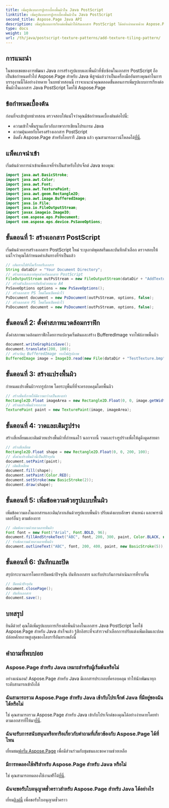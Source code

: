 ```yaml
---
title: เพิ่มรูปแบบการปูกระเบื้องพื้นผิวใน Java PostScript
linktitle: เพิ่มรูปแบบการปูกระเบื้องพื้นผิวใน Java PostScript
second_title: Aspose.Page Java API
description: เพิ่มรูปแบบการเรียงต่อพื้นผิวให้กับเอกสาร PostScript ได้อย่างง่ายดายด้วย Aspose.Page สำหรับ Java สำรวจคู่มือการบูรณาการอย่างราบรื่นของเราเพื่อความเป็นไปได้ที่สร้างสรรค์
type: docs
weight: 10
url: /th/java/postscript-texture-patterns/add-texture-tiling-pattern/
---
```

## การแนะนำ
ในขอบเขตของการพัฒนา Java การสร้างรูปแบบและพื้นผิวที่ซับซ้อนในเอกสาร PostScript ถือเป็นข้อกำหนดทั่วไป Aspose.Page สำหรับ Java พิสูจน์แล้วว่าเป็นเครื่องมืออันทรงคุณค่าในการบรรลุงานนี้ได้อย่างง่ายดาย ในบทช่วยสอนนี้ เราจะแนะนำคุณตลอดขั้นตอนการเพิ่มรูปแบบการเรียงต่อพื้นผิวในเอกสาร Java PostScript โดยใช้ Aspose.Page
## ข้อกำหนดเบื้องต้น
ก่อนที่จะเข้าสู่บทช่วยสอน ตรวจสอบให้แน่ใจว่าคุณมีข้อกำหนดเบื้องต้นต่อไปนี้:
- ความเข้าใจพื้นฐานเกี่ยวกับภาษาการเขียนโปรแกรม Java
- ความคุ้นเคยกับโครงสร้างเอกสาร PostScript
-  ติดตั้ง Aspose.Page สำหรับไลบรารี Java แล้ว คุณสามารถดาวน์โหลดได้[ที่นี่](https://releases.aspose.com/page/java/).
## แพ็คเกจนำเข้า
เริ่มต้นด้วยการนำเข้าแพ็คเกจที่จำเป็นสำหรับโปรเจ็กต์ Java ของคุณ:
```java
import java.awt.BasicStroke;
import java.awt.Color;
import java.awt.Font;
import java.awt.TexturePaint;
import java.awt.geom.Rectangle2D;
import java.awt.image.BufferedImage;
import java.io.File;
import java.io.FileOutputStream;
import javax.imageio.ImageIO;
import com.aspose.eps.PsDocument;
import com.aspose.eps.device.PsSaveOptions;
```
## ขั้นตอนที่ 1: สร้างเอกสาร PostScript
เริ่มต้นด้วยการสร้างเอกสาร PostScript ใหม่ ระบุเอาต์พุตสตรีมและบันทึกตัวเลือก ตรวจสอบให้แน่ใจว่าคุณได้กำหนดค่าเส้นทางที่จำเป็นแล้ว
```java
// เส้นทางไปยังไดเร็กทอรีเอกสาร
String dataDir = "Your Document Directory";
// สร้างกระแสเอาท์พุทสำหรับเอกสาร PostScript
FileOutputStream outPsStream = new FileOutputStream(dataDir + "AddTextureTilingPattern_outPS.ps");
// สร้างตัวเลือกการบันทึกด้วยขนาด A4
PsSaveOptions options = new PsSaveOptions();
// สร้างเอกสาร PS ใหม่โดยเปิดหน้าไว้
PsDocument document = new PsDocument(outPsStream, options, false);
// สร้างเอกสาร PS ใหม่โดยเปิดหน้าไว้
PsDocument document = new PsDocument(outPsStream, options, false);
```
## ขั้นตอนที่ 2: ตั้งค่าสภาพแวดล้อมกราฟิก
ตั้งค่าสภาพแวดล้อมกราฟิกโดยการแปลจุดเริ่มต้นและสร้าง BufferedImage จากไฟล์ภาพพื้นผิว
```java
document.writeGraphicsSave();
document.translate(200, 100);
// สร้างวัตถุ BufferedImage จากไฟล์รูปภาพ
BufferedImage image = ImageIO.read(new File(dataDir + "TestTexture.bmp"));
```
## ขั้นตอนที่ 3: สร้างแปรงพื้นผิว
กำหนดแปรงพื้นผิวจากรูปภาพ โดยระบุพื้นที่ที่จะครอบคลุมโดยพื้นผิว
```java
// สร้างพื้นที่ภาพให้มีความกว้างเป็นสองเท่า
Rectangle2D.Float imageArea = new Rectangle2D.Float(0, 0, image.getWidth() * 2, image.getHeight());
// สร้างแปรงพื้นผิวจากภาพ
TexturePaint paint = new TexturePaint(image, imageArea);
```
## ขั้นตอนที่ 4: วาดและเติมรูปร่าง
สร้างสี่เหลี่ยมและเติมด้วยแปรงพื้นผิวที่กำหนดไว้ นอกจากนี้ วาดและร่างรูปร่างเพื่อให้ดูดึงดูดสายตา
```java
// สร้างสี่เหลี่ยม
Rectangle2D.Float shape = new Rectangle2D.Float(0, 0, 200, 100);
// ตั้งค่าแปรงพื้นผิวนี้เป็นสีปัจจุบัน
document.setPaint(paint);
// เติมสี่เหลี่ยม
document.fill(shape);
document.setPaint(Color.RED);
document.setStroke(new BasicStroke(2));
document.draw(shape);
```
## ขั้นตอนที่ 5: เพิ่มข้อความด้วยรูปแบบพื้นผิว
เพิ่มข้อความลงในเอกสารและเติม/ลากเส้นด้วยรูปแบบพื้นผิว ปรับแต่งแบบอักษร ตำแหน่ง และพารามิเตอร์อื่นๆ ตามต้องการ
```java
// เติมข้อความด้วยลวดลายพื้นผิว
Font font = new Font("Arial", Font.BOLD, 96);
document.fillAndStrokeText("ABC", font, 200, 300, paint, Color.BLACK, new BasicStroke(2));
// ร่างข้อความด้วยลวดลายพื้นผิว
document.outlineText("ABC", font, 200, 400, paint, new BasicStroke(5));
```
## ขั้นตอนที่ 6: บันทึกและปิด
สรุปกระบวนการโดยการปิดหน้าปัจจุบัน บันทึกเอกสาร และรับประกันการดำเนินการที่ราบรื่น
```java
// ปิดหน้าปัจจุบัน
document.closePage();
// บันทึกเอกสาร
document.save();
```
## บทสรุป
ยินดีด้วย! คุณได้เพิ่มรูปแบบการเรียงต่อพื้นผิวลงในเอกสาร Java PostScript โดยใช้ Aspose.Page สำหรับ Java สำเร็จแล้ว รู้สึกอิสระที่จะสำรวจตัวเลือกการปรับแต่งเพิ่มเติมและปลดปล่อยศักยภาพสูงสุดของไลบรารีอันทรงพลังนี้

## คำถามที่พบบ่อย
### Aspose.Page สำหรับ Java เหมาะสำหรับผู้เริ่มต้นหรือไม่
อย่างแน่นอน! Aspose.Page สำหรับ Java มีเอกสารประกอบที่ครอบคลุม ทำให้นักพัฒนาทุกระดับสามารถเข้าถึงได้
### ฉันสามารถรวม Aspose.Page สำหรับ Java เข้ากับโปรเจ็กต์ Java ที่มีอยู่ของฉันได้หรือไม่
 ใช่ คุณสามารถรวม Aspose.Page สำหรับ Java เข้ากับโปรเจ็กต์ของคุณได้อย่างง่ายดายโดยทำตามเอกสารที่ให้มา[ที่นี่](https://reference.aspose.com/page/java/).
### ฉันจะรับการสนับสนุนหรือหารือเกี่ยวกับคำถามที่เกี่ยวข้องกับ Aspose.Page ได้ที่ไหน
 เยี่ยมชม[ฟอรั่ม Aspose.Page](https://forum.aspose.com/c/page/39) เพื่อมีส่วนร่วมกับชุมชนและขอความช่วยเหลือ
### มีการทดลองใช้ฟรีสำหรับ Aspose.Page สำหรับ Java หรือไม่
 ใช่ คุณสามารถทดลองใช้งานฟรีได้[ที่นี่](https://releases.aspose.com/).
### ฉันจะขอรับใบอนุญาตชั่วคราวสำหรับ Aspose.Page สำหรับ Java ได้อย่างไร
 เยี่ยม[ลิงค์นี้](https://purchase.aspose.com/temporary-license/) เพื่อขอรับใบอนุญาตชั่วคราว